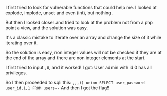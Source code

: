 I first tried to look for vulnerable functions that could help me.
I looked at explode, implode, unset and even (int), but nothing.

But then I looked closer and tried to look at the problem not from a php point a view, and the solution was easy.

It's a classic mistake to iterate over an array and change the size of it while iterating over it.

So the solution is easy, non integer values will not be checked if they are at the end of the array and there are non integer elements at the start.

I first tried to input ```,0```, and it worked!
I got: User admin with id 0 has all privileges.

So I then proceeded to sqli this:
```,,,)) union SELECT user_password user_id,1,1 FROM users--```
And then I got the flag!!
